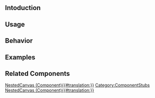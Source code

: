 <languages></languages> <translate>

## Intoduction

## Usage

## Behavior

## Examples

## Related Components

</translate>

[NestedCanvas
(Component){{#translation:}}](Category:Components{{#translation:}} "wikilink")
[Category:ComponentStubs](Category:ComponentStubs "wikilink")
[NestedCanvas
(Component){{#translation:}}](Category:Components:UIX{{#translation:}} "wikilink")